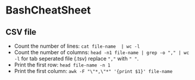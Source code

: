 # BashCheatSheet

## CSV file
* Count the number of lines: `cat file-name  | wc -l`
* Count the number of columns: `head -n1 file-name | grep -o "," | wc -l` for tab seperated file (.tsv) replace `","` with `" "`.
* Print the first row: `head file-name -n 1`
* Print the first column: `awk -F "\"*,\"*" '{print $1}' file-name`
